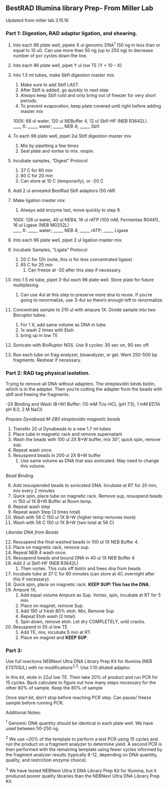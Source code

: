 ## BestRAD Illumina library Prep- From Miller Lab
Updated from miller lab 3.15.16

### Part 1: Digestion, RAD adaptor ligation, and shearing.

1. Into each 96 plate well, pipete X ul genomic DNA<sup>1</sup> (50 ng in less than or equal to 10 ul). Can use more than 50 ng (up to 250 ng) to decrease number of pcr cycles down the line.
2. Into each 96 plate well, pipet Y ul low TE (Y = 10 – X)
3. Into 1.5 ml tubes, make SbfI digestion master mix.
	1. Make sure to add SbfI LAST. 
	2. After SbfI is added, go quickly to next step
	3. Always keep SbfI cold and only bring out of freezer for very short periods. 
	4. To prevent evaporation, keep plate covered until right before adding master mix

	100X: 68 ul water, 120 ul  NEBuffer 4, 12 ul SbfI-HF (NEB R3642L).  
	____ X: _____ water; _____ NEB 4; _____ SbfI

4. To each 96 plate well, pipet 2ul SbfI digestion master mix
	1. Mix by pipetting a few times
	2. Seal plate and vortex to mix. respin.
5. Incubate samples, “Digest” Protocol
	1. 37 C for 60 min
	2. 80 C for 20 min
	3. Can store at 10 C (temporarily), or -20 C
6.	Add 2 ul annealed BestRad SbfI adaptors (50 nM)
7. Make ligation master mix:
	1.  Always add enzyme last, move quickly to step 9.
	
	100X: 128 ul water, 40 ul NEB4, 16 ul rATP (100 mM, Fermentas R0441), 16 ul Ligase (NEB M0202L)  
	____ X: _____ water; _____ NEB 4; _____ rATP; _____ Ligase
8. Into each 96 plate well, pipet 2 ul ligation master mix.
9. Incubate Samples, “Ligate” Protocol
	1. 20 C for 12h (note, this is for less concentrated ligase)
	2. 65 C for 20 min
		1. Can freeze at -20 after this step if necessary.
10. Into 1.5 ml tube, pipet 3-8ul each 96 plate well. Store plate for future multiplexing.
	1. Can use 4ul at this step to preserve more dna to reuse. If you’re going to renormalize, use 3-4ul so there’s enough left to renormalize.
11. Concentrate sample to 210 ul with ampure 1X. Divide sample into two Bioruptor tubes.
	1. For 1 X, add same volume as DNA in tube.
	2. 1x wash 2 times with Etoh
	3. bring up in low TE
12. Sonicate with BioRuptor NGS. Use 9 cycles: 30 sec on, 90 sec off. 
13. Run each tube on frag analyzer, bioanalyzer, or gel. Want 250-500 bp fragments. Reshear if necessary.

### Part 2: RAD tag physical isolation.

Trying to remove all DNA without adapters. The streptavidin binds biotin, which is in the adapter. Then you’re cutting the adapter from the beads with sbfI and freeing the fragments.

-2X Binding and Wash (B+W) Buffer: (10 mM Tris-HCL (pH 7.5), 1 mM EDTA pH 8.0, 2 M NaCl)

*Prepare Dynabead M-280 streptavidin magnetic beads*

1. Transfer 20 ul Dynabeads to a new 1.7 ml tubes
2. Place tube in magnetic rack and remove supernatant
3. Wash the beads with 100 ul 2X B+W buffer, mix 30”, quick spin, remove sup.
4. Repeat wash once.
5. Resuspend beads in 200 ul 2X B+W buffer
	1. Use same volume as DNA that was sonicated. May need to change this volume.

*Bead Binding*

6. Add resuspended beads to sonicated DNA. Incubate at RT for 20 min, mix every 2 minutes
7. Quick spin, place tube on magnetic rack. Remove sup, resuspend beads in 150 ul 1X B+W Buffer at Room temp.
8. Repeat wash step
9. Repeat wash Step (3 times total)
10. Wash with 56 C 150 ul 1X B+W (higher temp removes more)
11. Wash with 56 C 150 ul 1X B+W (two total at 56 C)

*Liberate DNA from Beads*

12.	Resuspend the final washed beads in 100 ul 1X NEB Buffer 4.
13.	Place on magnetic rack, remove sup.
14.	Repeat NEB 4 wash once.
15.	Resuspend beads and bound DNA in 40 ul 1X NEB Buffer 4
16.	Add 2 ul SbfI-HF (NEB R3642L)
	1. Then vortex. This cuts off biotin and frees dna from beads
17.	Incubate tube at 37 C for 60 minutes (can store at 4C overnight after this if necessary).
18.	Quick spin, place on magnetic rack. **KEEP SUP! This has the DNA.**
19.	Ampure 1X,
	1.	Add equal volume Ampure as Sup. Vortex, spin, incubate at RT for 5 min.
	2.	Place on magnet, remove Sup.
	3.	Add 190 ul fresh 80% etoh. Mix, Remove Sup
	4.	Repeat Etoh wash (2 total).
	5.	Spin down, remove etoh. Let dry COMPLETELY, until cracks.
20.	Resuspend in 55 ul low TE
	1.	Add TE, mix, incubate 5 min at RT. 
	2.	Place on magnet and **KEEP SUP**.

### Part 3:

Use full reactions NEBNext Ultra DNA Library Prep Kit for Illumina (NEB E7370S/L) with no modifications<sup>2,3</sup>. Use 1:10 diluted adaptor. 

In this kit, elute in 22ul low TE. Then take 20% of product and run PCR for 15 cycles. Back calculate to figure out how many steps necessary for the other 80% of sample. Keep the 80% of sample  

Once start kit, don’t stop before reaching PCR step. Can pause/ freeze sample before running PCR.

Additional Notes: 

<sup>1</sup> Genomic DNA quantity should be identical in each plate well. We have used between 50-250 ng.

<sup>2</sup> We use ~20% of the template to perform a test PCR using 15 cycles and run the product on a fragment
analyzer to determine yield. A second PCR is then performed with the remaining template using fewer
cycles informed by the fragment analyzer results (typically 8-12, depending on DNA quantity, quality,
and restriction enzyme choice).

<sup>3</sup> We have tested NEBNext Ultra II DNA Library Prep Kit for Illumina, but it produced poorer quality
libraries than the NEBNext Ultra DNA Library Prep Kit.





 






 	

 

